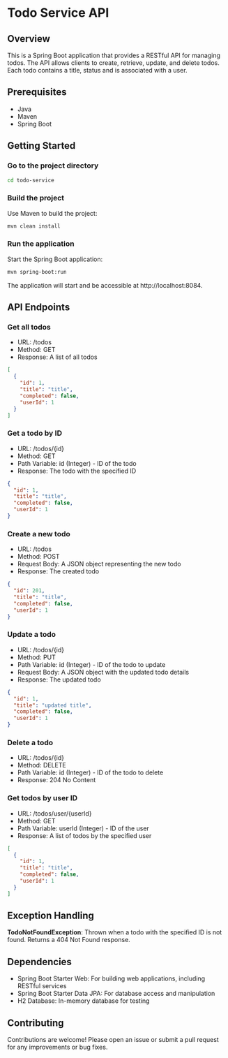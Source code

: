 # Todo Service API

## Overview

This is a Spring Boot application that provides a RESTful API for managing todos. The API allows clients to
create,
retrieve, update, and delete todos. Each todo contains a title, status and is associated with a user.

## Prerequisites

- Java
- Maven
- Spring Boot

## Getting Started

### Go to the project directory

```bash
cd todo-service
```

### Build the project

Use Maven to build the project:

```bash
mvn clean install
```

### Run the application

Start the Spring Boot application:

```bash
mvn spring-boot:run
```

The application will start and be accessible at http://localhost:8084.

## API Endpoints

### Get all todos

- URL: /todos
- Method: GET
- Response: A list of all todos

```json
[
  {
    "id": 1,
    "title": "title",
    "completed": false,
    "userId": 1
  }
]
```

### Get a todo by ID

- URL: /todos/{id}
- Method: GET
- Path Variable: id (Integer) - ID of the todo
- Response: The todo with the specified ID

```json
{
  "id": 1,
  "title": "title",
  "completed": false,
  "userId": 1
}
```

### Create a new todo

- URL: /todos
- Method: POST
- Request Body: A JSON object representing the new todo
- Response: The created todo

```json
{
  "id": 201,
  "title": "title",
  "completed": false,
  "userId": 1
}
```

### Update a todo

- URL: /todos/{id}
- Method: PUT
- Path Variable: id (Integer) - ID of the todo to update
- Request Body: A JSON object with the updated todo details
- Response: The updated todo

```json
{
  "id": 1,
  "title": "updated title",
  "completed": false,
  "userId": 1
}
```

### Delete a todo

- URL: /todos/{id}
- Method: DELETE
- Path Variable: id (Integer) - ID of the todo to delete
- Response: 204 No Content

### Get todos by user ID

- URL: /todos/user/{userId}
- Method: GET
- Path Variable: userId (Integer) - ID of the user
- Response: A list of todos by the specified user

```json
[
  {
    "id": 1,
    "title": "title",
    "completed": false,
    "userId": 1
  }
]
```

## Exception Handling

**TodoNotFoundException**: Thrown when a todo with the specified ID is not found. Returns a 404 Not Found response.

## Dependencies

- Spring Boot Starter Web: For building web applications, including RESTful services
- Spring Boot Starter Data JPA: For database access and manipulation
- H2 Database: In-memory database for testing

## Contributing

Contributions are welcome! Please open an issue or submit a pull request for any improvements or bug fixes.
